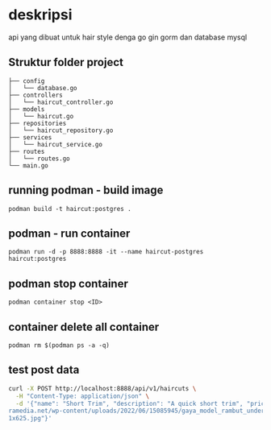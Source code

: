 # deskripsi

api yang dibuat untuk hair style denga go gin gorm dan database mysql

## Struktur folder project

```language
├── config
│   └── database.go
├── controllers
│   └── haircut_controller.go
├── models
│   └── haircut.go
├── repositories
│   └── haircut_repository.go
├── services
│   └── haircut_service.go
├── routes
│   └── routes.go
└── main.go
```

## running podman - build image

`podman build -t haircut:postgres .`

## podman - run container

`podman run -d -p 8888:8888 -it --name haircut-postgres haircut:postgres`

## podman stop container

`podman container stop <ID>`

## container delete all container

`podman rm $(podman ps -a -q)`

## test post data

```bash
curl -X POST http://localhost:8888/api/v1/haircuts \
  -H "Content-Type: application/json" \
  -d '{"name": "Short Trim", "description": "A quick short trim", "price": 15.99,"image": "https://cdnwpseller.g
ramedia.net/wp-content/uploads/2022/06/15085945/gaya_model_rambut_undercut_2021_terbaru_discoonected_undercut-56
1x625.jpg"}'

```
